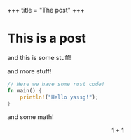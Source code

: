 +++
title = "The post"
+++

# This is a post

and this is some stuff!

and more stuff!

```rs
// Here we have some rust code!
fn main() {
    println!("Hello yassg!");
}
```

and some math!

$$1 + 1$$

